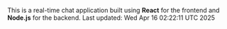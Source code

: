 This is a real-time chat application built using **React** for the frontend and **Node.js** for the backend.
Last updated: Wed Apr 16 02:22:11 UTC 2025
